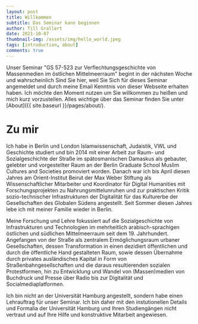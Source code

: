 ```yaml
---
layout: post
title: Willkommen
subtitle: Das Seminar kann beginnen
author: Till Grallert
date: 2021-10-07
thumbnail-img: /assets/img/hello_world.jpeg
tags: [introduction, about]
comments: true
---
```


Unser Seminar "GS 57-523 zur Verflechtungsgeschichte von Massenmedien im östlichen Mittelmeerraum" begint in der nächsten Woche und wahrscheinlich Sind Sie hier, weil Sie Sich für dieses Seminar angemeldet und durch meine Email Kenntnis von dieser Webseite erhalten haben. Ich möchte den Moment nutzen um Sie willkommen zu heißen und mich kurz vorzustellen. Alles wichtige über das Seminar finden Sie unter [About]({{ site.baseurl }}/pages/about/).


# Zu mir

Ich habe in Berlin und London Islamwissenschaft, Judaistik, VWL und Geschichte studiert und bin 2014 mit einer Arbeit zur Raum- und Sozialgeschichte der Straße im spätosmanischen Damaskus als gebauter, gelebter und vorgestellter Raum an der Berlin Graduate School Muslim Cultures and Societies promoviert worden. Danach war ich bis April diesen Jahres am Orient-Institut Beirut der Max Weber Stiftung als Wissenschaftlicher Mitarbeiter und Koordinator für Digital Humanities mit Forschungsprojekten zu Nahrungsmittelunruhen und zur praktischen Kritik sozio-technischer Infrastrukturen der Digitalität für das Kulturerbe der Gesellschaften des Globalen Südens angestellt. Seit Sommer diesen Jahres lebe ich mit meiner Familie wieder in Berlin.

Meine Forschung und Lehre fokussiert auf die Sozialgeschichte von Infrastrukturen und Technologien im mehrheitlich arabisch-sprachigen östlichen und südlichen Mittelmeerraum seit dem 19. Jahrhundert. Angefangen von der Straße als zentralem Ermöglichungsraum urbaner Gesellschaften, dessen Transformation in einen dezidiert öffentlichen und durch die öffentliche Hand gestalteten Raum, sowie dessen Übernahme durch privates ausländisches Kapital in Form von Straßenbahngesellschaften und die daraus resultierenden sozialen Protestformen, hin zu Entwicklung und Wandel von (Massen)medien von Buchdruck und Presse über Radio bis zur Digitalität und Socialmediaplatformen. 

Ich bin nicht an der Universität Hamburg angestellt, sondern habe einen Lehrauftrag für unser Seminar. Ich bin daher mit den instutionellen Details und Formalia der Universität Hamburg und Ihren Studiengängen nicht vertraut und auf Ihre Hilfe und konstruktive Mitarbeit angewiesen. 
